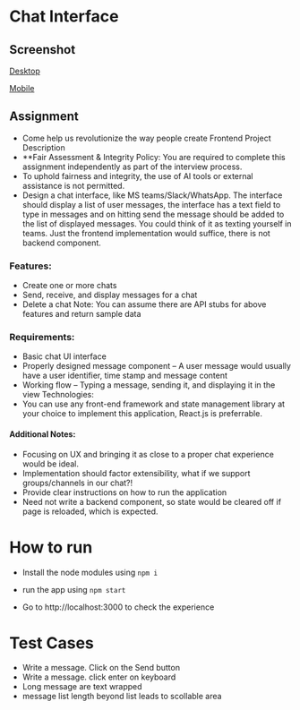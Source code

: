 # Chat Interface

## Screenshot

[Desktop](./public/desktop-view.png)

[Mobile](./public/mobile-view.png)

## Assignment

- Come help us revolutionize the way people create
Frontend Project Description
- **Fair Assessment & Integrity Policy: You are required to complete this assignment
independently as part of the interview process. 
- To uphold fairness and integrity, the use
of AI tools or external assistance is not permitted.
- Design a chat interface, like MS teams/Slack/WhatsApp. The interface should display
a list of user messages, the interface has a text field to type in messages and on hitting
send the message should be added to the list of displayed messages. You could think
of it as texting yourself in teams. Just the frontend implementation would suffice, there
is not backend component.

### Features:
- Create one or more chats
- Send, receive, and display messages for a chat
- Delete a chat
Note: You can assume there are API stubs for above features and return sample
data
### Requirements:
- Basic chat UI interface
- Properly designed message component – A user message would usually have a user
identifier, time stamp and message content
- Working flow – Typing a message, sending it, and displaying it in the view
Technologies:
- You can use any front-end framework and state management library at your choice to
implement this application, React.js is preferrable.
#### Additional Notes:
- Focusing on UX and bringing it as close to a proper chat experience would be ideal.
- Implementation should factor extensibility, what if we support groups/channels in our chat?!
- Provide clear instructions on how to run the application
- Need not write a backend component, so state would be cleared off if page is reloaded, which is
expected.

# How to run
- Install the node modules using
``` npm i ```

- run the app using
```npm start```

- Go to http://localhost:3000 to check the experience

# Test Cases
- Write a message. Click on the Send button
- Write a message. click enter on keyboard
- Long message are text wrapped
- message list length beyond list leads to scollable area
